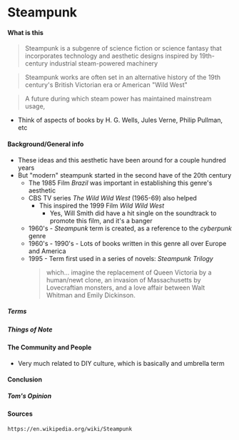 Steampunk
===
#### What is this
> Steampunk is a subgenre of science fiction or science fantasy that incorporates technology and 
aesthetic designs inspired by 19th-century industrial steam-powered machinery

> Steampunk works are often set in an alternative history of the 19th century's 
British Victorian era or American "Wild West"

> A future during which steam power has maintained mainstream usage, 

* Think of aspects of books by H. G. Wells, Jules Verne, Philip Pullman, etc

#### Background/General info
* These ideas and this aesthetic have been around for a couple hundred years
* But "modern" steampunk started in the second have of the 20th century
  * The 1985 Film _Brazil_ was important in establishing this genre's aesthetic
  * CBS TV series _The Wild Wild West_ (1965-69) also helped 
    * This inspired the 1999 Film _Wild Wild West_
      * Yes, Will Smith did have a hit single on the soundtrack to promote this film, and it's a banger
  * 1960's - _Steampunk_ term is created, as a reference to the _cyberpunk_ genre
  * 1960's - 1990's - Lots of books written in this genre all over Europe and America
  * 1995 - Term first used in a series of novels: _Steampunk Trilogy_
    > which... imagine the replacement of Queen Victoria by a human/newt clone, an invasion of Massachusetts by Lovecraftian monsters, and a love affair between Walt Whitman and Emily Dickinson.



##### Terms


##### Things of Note

#### The Community and People
* Very much related to DIY culture, which is basically and umbrella term

#### Conclusion

##### Tom's Opinion


#### Sources
```
https://en.wikipedia.org/wiki/Steampunk
```
